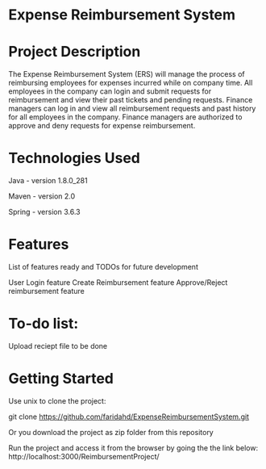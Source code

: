 # Expense Reimbursement System
# Project Description

The Expense Reimbursement System (ERS) will manage the process of reimbursing employees for expenses incurred while on company time. All employees in the company can login and submit requests for reimbursement and view their past tickets and pending requests. Finance managers can log in and view all reimbursement requests and past history for all employees in the company. Finance managers are authorized to approve and deny requests for expense reimbursement. 

# Technologies Used

Java - version 1.8.0_281

Maven - version 2.0

Spring - version 3.6.3


# Features
List of features ready and TODOs for future development

User Login feature
Create Reimbursement feature
Approve/Reject reimbursement feature

# To-do list:

Upload reciept file to be done

# Getting Started
Use unix to clone the project:

git clone https://github.com/faridahd/ExpenseReimbursementSystem.git

Or you download the project as zip folder from this repository

Run the project and access it from the browser by going the the link below:
http://localhost:3000/ReimbursementProject/

